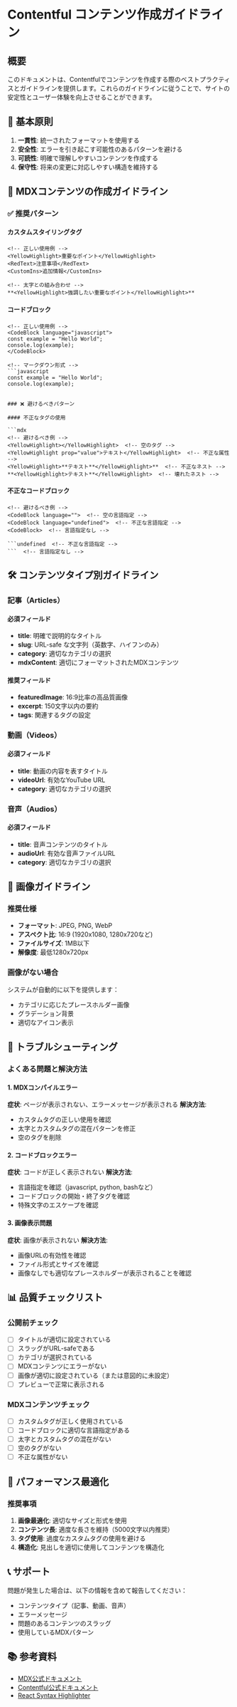 # Contentful コンテンツ作成ガイドライン

## 概要

このドキュメントは、Contentfulでコンテンツを作成する際のベストプラクティスとガイドラインを提供します。これらのガイドラインに従うことで、サイトの安定性とユーザー体験を向上させることができます。

## 🎯 基本原則

1. **一貫性**: 統一されたフォーマットを使用する
2. **安全性**: エラーを引き起こす可能性のあるパターンを避ける
3. **可読性**: 明確で理解しやすいコンテンツを作成する
4. **保守性**: 将来の変更に対応しやすい構造を維持する

## 📝 MDXコンテンツの作成ガイドライン

### ✅ 推奨パターン

#### カスタムスタイリングタグ

```mdx
<!-- 正しい使用例 -->
<YellowHighlight>重要なポイント</YellowHighlight>
<RedText>注意事項</RedText>
<CustomIns>追加情報</CustomIns>

<!-- 太字との組み合わせ -->
**<YellowHighlight>強調したい重要なポイント</YellowHighlight>**
```

#### コードブロック

```mdx
<!-- 正しい使用例 -->
<CodeBlock language="javascript">
const example = "Hello World";
console.log(example);
</CodeBlock>

<!-- マークダウン形式 -->
```javascript
const example = "Hello World";
console.log(example);
```
```

### ❌ 避けるべきパターン

#### 不正なタグの使用

```mdx
<!-- 避けるべき例 -->
<YellowHighlight></YellowHighlight>  <!-- 空のタグ -->
<YellowHighlight prop="value">テキスト</YellowHighlight>  <!-- 不正な属性 -->
<YellowHighlight>**テキスト**</YellowHighlight>**  <!-- 不正なネスト -->
**<YellowHighlight>テキスト**</YellowHighlight>  <!-- 壊れたネスト -->
```

#### 不正なコードブロック

```mdx
<!-- 避けるべき例 -->
<CodeBlock language="">  <!-- 空の言語指定 -->
<CodeBlock language="undefined">  <!-- 不正な言語指定 -->
<CodeBlock>  <!-- 言語指定なし -->

```undefined  <!-- 不正な言語指定 -->
```  <!-- 言語指定なし -->
```

## 🛠️ コンテンツタイプ別ガイドライン

### 記事（Articles）

#### 必須フィールド
- **title**: 明確で説明的なタイトル
- **slug**: URL-safe な文字列（英数字、ハイフンのみ）
- **category**: 適切なカテゴリの選択
- **mdxContent**: 適切にフォーマットされたMDXコンテンツ

#### 推奨フィールド
- **featuredImage**: 16:9比率の高品質画像
- **excerpt**: 150文字以内の要約
- **tags**: 関連するタグの設定

### 動画（Videos）

#### 必須フィールド
- **title**: 動画の内容を表すタイトル
- **videoUrl**: 有効なYouTube URL
- **category**: 適切なカテゴリの選択

### 音声（Audios）

#### 必須フィールド
- **title**: 音声コンテンツのタイトル
- **audioUrl**: 有効な音声ファイルURL
- **category**: 適切なカテゴリの選択

## 🎨 画像ガイドライン

### 推奨仕様
- **フォーマット**: JPEG, PNG, WebP
- **アスペクト比**: 16:9 (1920x1080, 1280x720など)
- **ファイルサイズ**: 1MB以下
- **解像度**: 最低1280x720px

### 画像がない場合
システムが自動的に以下を提供します：
- カテゴリに応じたプレースホルダー画像
- グラデーション背景
- 適切なアイコン表示

## 🔧 トラブルシューティング

### よくある問題と解決方法

#### 1. MDXコンパイルエラー
**症状**: ページが表示されない、エラーメッセージが表示される
**解決方法**:
- カスタムタグの正しい使用を確認
- 太字とカスタムタグの混在パターンを修正
- 空のタグを削除

#### 2. コードブロックエラー
**症状**: コードが正しく表示されない
**解決方法**:
- 言語指定を確認（javascript, python, bashなど）
- コードブロックの開始・終了タグを確認
- 特殊文字のエスケープを確認

#### 3. 画像表示問題
**症状**: 画像が表示されない
**解決方法**:
- 画像URLの有効性を確認
- ファイル形式とサイズを確認
- 画像なしでも適切なプレースホルダーが表示されることを確認

## 📊 品質チェックリスト

### 公開前チェック
- [ ] タイトルが適切に設定されている
- [ ] スラッグがURL-safeである
- [ ] カテゴリが選択されている
- [ ] MDXコンテンツにエラーがない
- [ ] 画像が適切に設定されている（または意図的に未設定）
- [ ] プレビューで正常に表示される

### MDXコンテンツチェック
- [ ] カスタムタグが正しく使用されている
- [ ] コードブロックに適切な言語指定がある
- [ ] 太字とカスタムタグの混在がない
- [ ] 空のタグがない
- [ ] 不正な属性がない

## 🚀 パフォーマンス最適化

### 推奨事項
1. **画像最適化**: 適切なサイズと形式を使用
2. **コンテンツ長**: 適度な長さを維持（5000文字以内推奨）
3. **タグ使用**: 過度なカスタムタグの使用を避ける
4. **構造化**: 見出しを適切に使用してコンテンツを構造化

## 📞 サポート

問題が発生した場合は、以下の情報を含めて報告してください：
- コンテンツタイプ（記事、動画、音声）
- エラーメッセージ
- 問題のあるコンテンツのスラッグ
- 使用しているMDXパターン

## 📚 参考資料

- [MDX公式ドキュメント](https://mdxjs.com/)
- [Contentful公式ドキュメント](https://www.contentful.com/developers/docs/)
- [React Syntax Highlighter](https://github.com/react-syntax-highlighter/react-syntax-highlighter)
